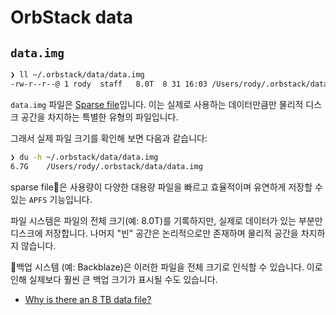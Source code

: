 # OrbStack data

## `data.img`

```sh
❯ ll ~/.orbstack/data/data.img
-rw-r--r--@ 1 rody  staff   8.0T  8 31 16:03 /Users/rody/.orbstack/data/data.img
```

`data.img` 파일은 [Sparse file](https://en.wikipedia.org/wiki/Sparse_file)입니다.
이는 실제로 사용하는 데이터만큼만 물리적 디스크 공간을 차지하는 특별한 유형의 파일입니다.

그래서 실제 파일 크기를 확인해 보면 다음과 같습니다:

```sh
❯ du -h ~/.orbstack/data/data.img
6.7G    /Users/rody/.orbstack/data/data.img
```

sparse file은 사용량이 다양한 대용량 파일을 빠르고 효율적이며 유연하게 저장할 수 있는 `APFS` 기능입니다.

파일 시스템은 파일의 전체 크기(예: 8.0T)를 기록하지만, 실제로 데이터가 있는 부분만 디스크에 저장합니다.
나머지 "빈" 공간은 논리적으로만 존재하며 물리적 공간을 차지하지 않습니다.

백업 시스템 (예: Backblaze)은 이러한 파일을 전체 크기로 인식할 수 있습니다.
이로 인해 실제보다 훨씬 큰 백업 크기가 표시될 수도 있습니다.

- [Why is there an 8 TB data file?](https://docs.orbstack.dev/faq#data-img)
